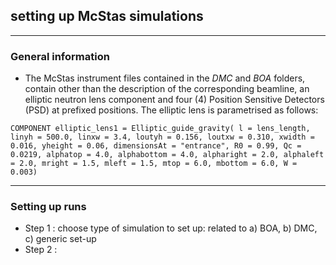 ## setting up McStas simulations

---
### General information
- The McStas instrument files contained in the _DMC_ and _BOA_ folders, contain other than the description of the corresponding beamline, an elliptic neutron lens component and four (4) Position Sensitive Detectors (PSD) at prefixed positions.
The elliptic lens is parametrised as follows:

`
COMPONENT elliptic_lens1 = Elliptic_guide_gravity(
                            l = lens_length, linyh = 500.0, linxw = 3.4, loutyh = 0.156, loutxw = 0.310,
                            xwidth = 0.016, yheight = 0.06, dimensionsAt = "entrance",
                            R0 = 0.99, Qc = 0.0219, alphatop = 4.0, alphabottom = 4.0, alpharight = 2.0, alphaleft = 2.0,
                            mright = 1.5, mleft = 1.5, mtop = 6.0, mbottom = 6.0, W = 0.003)
`

---
### Setting up runs
+ Step 1 : choose type of simulation to set up: related to a) BOA, b) DMC, c) generic set-up
+ Step 2 : 
